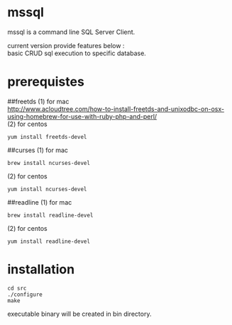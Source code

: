 mssql
=========
mssql is a command line SQL Server Client.  
  
current version provide features below :  
basic CRUD sql execution to specific database.  

prerequistes
==========

##freetds
(1) for mac  
http://www.acloudtree.com/how-to-install-freetds-and-unixodbc-on-osx-using-homebrew-for-use-with-ruby-php-and-perl/  
(2) for centos  
```
yum install freetds-devel
```

##curses
(1) for mac  
```
brew install ncurses-devel
```
(2) for centos  
```
yum install ncurses-devel
```

##readline
(1) for mac  
```
brew install readline-devel
```
(2) for centos  
```
yum install readline-devel
```

installation
==========
```
cd src
./configure
make
```  
  
executable binary will be created in bin directory.
